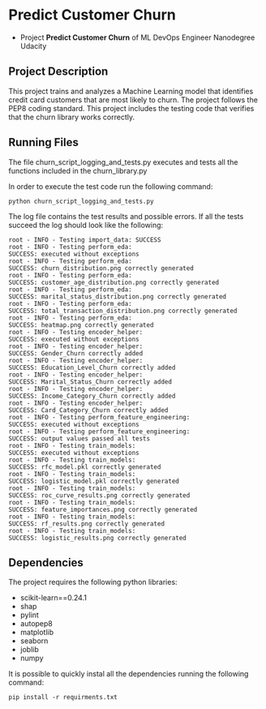 # Predict Customer Churn

- Project **Predict Customer Churn** of ML DevOps Engineer Nanodegree Udacity

## Project Description
This project trains and analyzes a Machine Learning model that identifies credit card customers that are most likely to churn. The project follows the PEP8 coding standard. This project includes the testing code that verifies that the churn library works correctly.

## Running Files
The file churn_script_logging_and_tests.py executes and tests all the functions included in the churn_library.py

In order to execute the test code run the following command:
```
python churn_script_logging_and_tests.py
```
The log file contains the test results and possible errors.
If all the tests succeed the log should look like the following:

```
root - INFO - Testing import_data: SUCCESS
root - INFO - Testing perform_eda:
SUCCESS: executed without exceptions
root - INFO - Testing perform_eda:
SUCCESS: churn_distribution.png correctly generated
root - INFO - Testing perform_eda:
SUCCESS: customer_age_distribution.png correctly generated
root - INFO - Testing perform_eda:
SUCCESS: marital_status_distribution.png correctly generated
root - INFO - Testing perform_eda:
SUCCESS: total_transaction_distribution.png correctly generated
root - INFO - Testing perform_eda:
SUCCESS: heatmap.png correctly generated
root - INFO - Testing encoder_helper:
SUCCESS: executed without exceptions
root - INFO - Testing encoder_helper:
SUCCESS: Gender_Churn correctly added
root - INFO - Testing encoder_helper:
SUCCESS: Education_Level_Churn correctly added
root - INFO - Testing encoder_helper:
SUCCESS: Marital_Status_Churn correctly added
root - INFO - Testing encoder_helper:
SUCCESS: Income_Category_Churn correctly added
root - INFO - Testing encoder_helper:
SUCCESS: Card_Category_Churn correctly added
root - INFO - Testing perform_feature_engineering:
SUCCESS: executed without exceptions
root - INFO - Testing perform_feature_engineering:
SUCCESS: output values passed all tests
root - INFO - Testing train_models:
SUCCESS: executed without exceptions
root - INFO - Testing train_models:
SUCCESS: rfc_model.pkl correctly generated
root - INFO - Testing train_models:
SUCCESS: logistic_model.pkl correctly generated
root - INFO - Testing train_models:
SUCCESS: roc_curve_results.png correctly generated
root - INFO - Testing train_models:
SUCCESS: feature_importances.png correctly generated
root - INFO - Testing train_models:
SUCCESS: rf_results.png correctly generated
root - INFO - Testing train_models:
SUCCESS: logistic_results.png correctly generated
```

## Dependencies
The project requires the following python libraries:

- scikit-learn==0.24.1
- shap
- pylint
- autopep8
- matplotlib
- seaborn
- joblib
- numpy

It is possible to quickly instal all the dependencies running the following
command:

```
pip install -r requirments.txt
```

